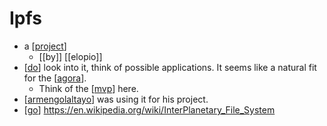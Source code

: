 # Ipfs

- a [[project]]
  - [[by]] [[elopio]]
- [[do]] look into it, think of possible applications. It seems like a natural fit for the [[agora]].
  - Think of the [[mvp]] here.
- [[armengolaltayo]] was using it for his project.
- [[go]] https://en.wikipedia.org/wiki/InterPlanetary_File_System


[//begin]: # "Autogenerated link references for markdown compatibility"
[project]: project "Project"
[do]: do "Do"
[agora]: agora "Agora"
[mvp]: mvp "MVP"
[armengolaltayo]: armengolaltayo "Armengolaltayo"
[go]: go "Go"
[//end]: # "Autogenerated link references"